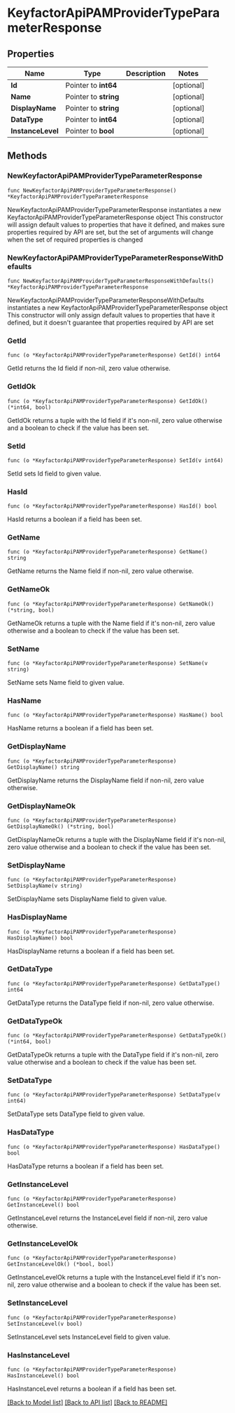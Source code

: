 # KeyfactorApiPAMProviderTypeParameterResponse

## Properties

Name | Type | Description | Notes
------------ | ------------- | ------------- | -------------
**Id** | Pointer to **int64** |  | [optional] 
**Name** | Pointer to **string** |  | [optional] 
**DisplayName** | Pointer to **string** |  | [optional] 
**DataType** | Pointer to **int64** |  | [optional] 
**InstanceLevel** | Pointer to **bool** |  | [optional] 

## Methods

### NewKeyfactorApiPAMProviderTypeParameterResponse

`func NewKeyfactorApiPAMProviderTypeParameterResponse() *KeyfactorApiPAMProviderTypeParameterResponse`

NewKeyfactorApiPAMProviderTypeParameterResponse instantiates a new KeyfactorApiPAMProviderTypeParameterResponse object
This constructor will assign default values to properties that have it defined,
and makes sure properties required by API are set, but the set of arguments
will change when the set of required properties is changed

### NewKeyfactorApiPAMProviderTypeParameterResponseWithDefaults

`func NewKeyfactorApiPAMProviderTypeParameterResponseWithDefaults() *KeyfactorApiPAMProviderTypeParameterResponse`

NewKeyfactorApiPAMProviderTypeParameterResponseWithDefaults instantiates a new KeyfactorApiPAMProviderTypeParameterResponse object
This constructor will only assign default values to properties that have it defined,
but it doesn't guarantee that properties required by API are set

### GetId

`func (o *KeyfactorApiPAMProviderTypeParameterResponse) GetId() int64`

GetId returns the Id field if non-nil, zero value otherwise.

### GetIdOk

`func (o *KeyfactorApiPAMProviderTypeParameterResponse) GetIdOk() (*int64, bool)`

GetIdOk returns a tuple with the Id field if it's non-nil, zero value otherwise
and a boolean to check if the value has been set.

### SetId

`func (o *KeyfactorApiPAMProviderTypeParameterResponse) SetId(v int64)`

SetId sets Id field to given value.

### HasId

`func (o *KeyfactorApiPAMProviderTypeParameterResponse) HasId() bool`

HasId returns a boolean if a field has been set.

### GetName

`func (o *KeyfactorApiPAMProviderTypeParameterResponse) GetName() string`

GetName returns the Name field if non-nil, zero value otherwise.

### GetNameOk

`func (o *KeyfactorApiPAMProviderTypeParameterResponse) GetNameOk() (*string, bool)`

GetNameOk returns a tuple with the Name field if it's non-nil, zero value otherwise
and a boolean to check if the value has been set.

### SetName

`func (o *KeyfactorApiPAMProviderTypeParameterResponse) SetName(v string)`

SetName sets Name field to given value.

### HasName

`func (o *KeyfactorApiPAMProviderTypeParameterResponse) HasName() bool`

HasName returns a boolean if a field has been set.

### GetDisplayName

`func (o *KeyfactorApiPAMProviderTypeParameterResponse) GetDisplayName() string`

GetDisplayName returns the DisplayName field if non-nil, zero value otherwise.

### GetDisplayNameOk

`func (o *KeyfactorApiPAMProviderTypeParameterResponse) GetDisplayNameOk() (*string, bool)`

GetDisplayNameOk returns a tuple with the DisplayName field if it's non-nil, zero value otherwise
and a boolean to check if the value has been set.

### SetDisplayName

`func (o *KeyfactorApiPAMProviderTypeParameterResponse) SetDisplayName(v string)`

SetDisplayName sets DisplayName field to given value.

### HasDisplayName

`func (o *KeyfactorApiPAMProviderTypeParameterResponse) HasDisplayName() bool`

HasDisplayName returns a boolean if a field has been set.

### GetDataType

`func (o *KeyfactorApiPAMProviderTypeParameterResponse) GetDataType() int64`

GetDataType returns the DataType field if non-nil, zero value otherwise.

### GetDataTypeOk

`func (o *KeyfactorApiPAMProviderTypeParameterResponse) GetDataTypeOk() (*int64, bool)`

GetDataTypeOk returns a tuple with the DataType field if it's non-nil, zero value otherwise
and a boolean to check if the value has been set.

### SetDataType

`func (o *KeyfactorApiPAMProviderTypeParameterResponse) SetDataType(v int64)`

SetDataType sets DataType field to given value.

### HasDataType

`func (o *KeyfactorApiPAMProviderTypeParameterResponse) HasDataType() bool`

HasDataType returns a boolean if a field has been set.

### GetInstanceLevel

`func (o *KeyfactorApiPAMProviderTypeParameterResponse) GetInstanceLevel() bool`

GetInstanceLevel returns the InstanceLevel field if non-nil, zero value otherwise.

### GetInstanceLevelOk

`func (o *KeyfactorApiPAMProviderTypeParameterResponse) GetInstanceLevelOk() (*bool, bool)`

GetInstanceLevelOk returns a tuple with the InstanceLevel field if it's non-nil, zero value otherwise
and a boolean to check if the value has been set.

### SetInstanceLevel

`func (o *KeyfactorApiPAMProviderTypeParameterResponse) SetInstanceLevel(v bool)`

SetInstanceLevel sets InstanceLevel field to given value.

### HasInstanceLevel

`func (o *KeyfactorApiPAMProviderTypeParameterResponse) HasInstanceLevel() bool`

HasInstanceLevel returns a boolean if a field has been set.


[[Back to Model list]](../README.md#documentation-for-models) [[Back to API list]](../README.md#documentation-for-api-endpoints) [[Back to README]](../README.md)


